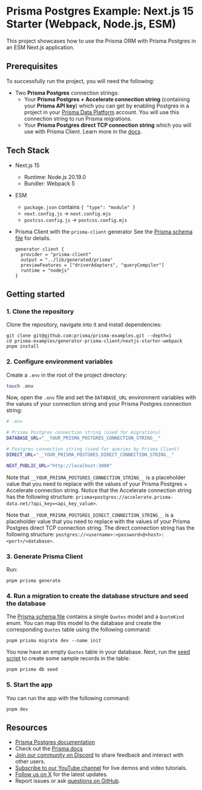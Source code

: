 # Prisma Postgres Example: Next.js 15 Starter (Webpack, Node.js, ESM)

This project showcases how to use the Prisma ORM with Prisma Postgres in an ESM Next.js application.

## Prerequisites

To successfully run the project, you will need the following:

- Two **Prisma Postgres** connection strings:
  - Your **Prisma Postgres + Accelerate connection string** (containing your **Prisma API key**) which you can get by enabling Postgres in a project in your [Prisma Data Platform](https://pris.ly/pdp) account. You will use this connection string to run Prisma migrations.
  - Your **Prisma Postgres direct TCP connection string** which you will use with Prisma Client.
    Learn more in the [docs](https://www.prisma.io/docs/postgres/database/direct-connections).

## Tech Stack

- Next.js 15
  - Runtime: Node.js 20.19.0
  - Bundler: Webpack 5
- ESM
  - `package.json` contains `{ "type": "module" }`
  - `next.config.js` -> `next.config.mjs`
  - `postcss.config.js` -> `postcss.config.mjs`
- Prisma Client with the `prisma-client` generator
  See the [Prisma schema file](./prisma/schema.prisma) for details.
  
  ```prisma
  generator client {
    provider = "prisma-client"
    output = "../lib/generated/prisma"
    previewFeatures = ["driverAdapters", "queryCompiler"]
    runtime = "nodejs"
  }
  ```

## Getting started

### 1. Clone the repository

Clone the repository, navigate into it and install dependencies:

```
git clone git@github.com:prisma/prisma-examples.git --depth=1
cd prisma-examples/generator-prisma-client/nextjs-starter-webpack
pnpm install
```

### 2. Configure environment variables

Create a `.env` in the root of the project directory:

```bash
touch .env
```

Now, open the `.env` file and set the `DATABASE_URL` environment variables with the values of your connection string and your Prisma Postgres connection string:

```bash
# .env

# Prisma Postgres connection string (used for migrations)
DATABASE_URL="__YOUR_PRISMA_POSTGRES_CONNECTION_STRING__"

# Postgres connection string (used for queries by Prisma Client)
DIRECT_URL="__YOUR_PRISMA_POSTGRES_DIRECT_CONNECTION_STRING__"

NEXT_PUBLIC_URL="http://localhost:3000"
```

Note that `__YOUR_PRISMA_POSTGRES_CONNECTION_STRING__` is a placeholder value that you need to replace with the values of your Prisma Postgres + Accelerate connection string. Notice that the Accelerate connection string has the following structure: `prisma+postgres://accelerate.prisma-data.net/?api_key=<api_key_value>`.

Note that `__YOUR_PRISMA_POSTGRES_DIRECT_CONNECTION_STRING__` is a placeholder value that you need to replace with the values of your Prisma Postgres direct TCP connection string. The direct connection string has the following structure: `postgres://<username>:<password>@<host>:<port>/<database>`.

### 3. Generate Prisma Client

Run:

```
pnpm prisma generate
```

### 4. Run a migration to create the database structure and seed the database

The [Prisma schema file](./prisma/schema.prisma) contains a single `Quotes` model and a `QuoteKind` enum. You can map this model to the database and create the corresponding `Quotes` table using the following command:

```
pnpm prisma migrate dev --name init
```

You now have an empty `Quotes` table in your database. Next, run the [seed script](./prisma/seed.ts) to create some sample records in the table:

```
pnpm prisma db seed
```

### 5. Start the app

You can run the app with the following command:

```
pnpm dev
```

## Resources

- [Prisma Postgres documentation](https://www.prisma.io/docs/postgres)
- Check out the [Prisma docs](https://www.prisma.io/docs)
- [Join our community on Discord](https://pris.ly/discord?utm_source=github&utm_medium=prisma_examples&utm_content=next_steps_section) to share feedback and interact with other users.
- [Subscribe to our YouTube channel](https://pris.ly/youtube?utm_source=github&utm_medium=prisma_examples&utm_content=next_steps_section) for live demos and video tutorials.
- [Follow us on X](https://pris.ly/x?utm_source=github&utm_medium=prisma_examples&utm_content=next_steps_section) for the latest updates.
- Report issues or ask [questions on GitHub](https://pris.ly/github?utm_source=github&utm_medium=prisma_examples&utm_content=next_steps_section).
